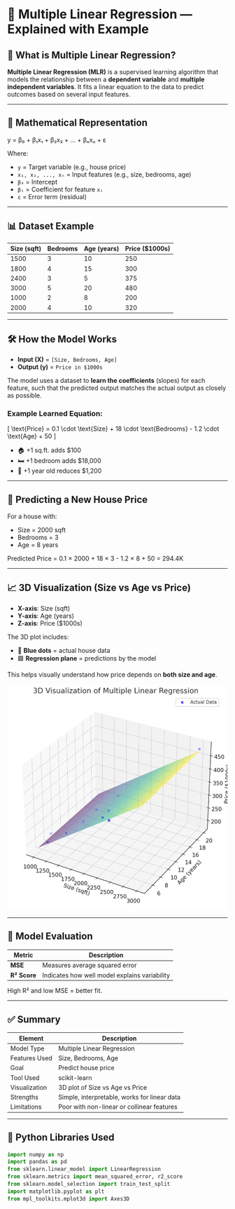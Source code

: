 # 🧠 Multiple Linear Regression — Explained with Example

## 📘 What is Multiple Linear Regression?

**Multiple Linear Regression (MLR)** is a supervised learning algorithm that models the relationship between a **dependent variable** and **multiple independent variables**. It fits a linear equation to the data to predict outcomes based on several input features.

---

## 📐 Mathematical Representation

y = β₀ + β₁x₁ + β₂x₂ + ... + βₙxₙ + ε

Where:
- `y` = Target variable (e.g., house price)
- `x₁, x₂, ..., xₙ` = Input features (e.g., size, bedrooms, age)
- `β₀` = Intercept
- `βᵢ` = Coefficient for feature `xᵢ`
- `ε` = Error term (residual)

---

## 📊 Dataset Example

| Size (sqft) | Bedrooms | Age (years) | Price ($1000s) |
|-------------|----------|-------------|----------------|
| 1500        | 3        | 10          | 250            |
| 1800        | 4        | 15          | 300            |
| 2400        | 3        | 5           | 375            |
| 3000        | 5        | 20          | 480            |
| 1000        | 2        | 8           | 200            |
| 2000        | 4        | 10          | 320            |

---

## 🛠️ How the Model Works

- **Input (X)** = `[Size, Bedrooms, Age]`
- **Output (y)** = `Price in $1000s`

The model uses a dataset to **learn the coefficients** (slopes) for each feature, such that the predicted output matches the actual output as closely as possible.

### Example Learned Equation:

\[
\text{Price} = 0.1 \cdot \text{Size} + 18 \cdot \text{Bedrooms} - 1.2 \cdot \text{Age} + 50
\]

- 🏠 +1 sq.ft. adds $100
- 🛏️ +1 bedroom adds $18,000
- 🧓 +1 year old reduces $1,200

---

## 🔮 Predicting a New House Price

For a house with:
- Size = 2000 sqft
- Bedrooms = 3
- Age = 8 years

Predicted Price = 0.1 × 2000 + 18 × 3 - 1.2 × 8 + 50 = 294.4K

---

## 📈 3D Visualization (Size vs Age vs Price)

- **X-axis**: Size (sqft)  
- **Y-axis**: Age (years)  
- **Z-axis**: Price ($1000s)

The 3D plot includes:
- 🔵 **Blue dots** = actual house data
- 🟩 **Regression plane** = predictions by the model

This helps visually understand how price depends on **both size and age**.

![3D Regression Output](output.png)


---

## 🧪 Model Evaluation

| Metric           | Description                                      |
|------------------|--------------------------------------------------|
| **MSE**          | Measures average squared error                   |
| **R² Score**     | Indicates how well model explains variability    |

High R² and low MSE = better fit.

---

## ✅ Summary

| Element               | Description                                      |
|------------------------|--------------------------------------------------|
| Model Type             | Multiple Linear Regression                       |
| Features Used          | Size, Bedrooms, Age                              |
| Goal                   | Predict house price                              |
| Tool Used              | scikit-learn                                     |
| Visualization          | 3D plot of Size vs Age vs Price                  |
| Strengths              | Simple, interpretable, works for linear data     |
| Limitations            | Poor with non-linear or collinear features       |

---

## 🧰 Python Libraries Used

```python
import numpy as np
import pandas as pd
from sklearn.linear_model import LinearRegression
from sklearn.metrics import mean_squared_error, r2_score
from sklearn.model_selection import train_test_split
import matplotlib.pyplot as plt
from mpl_toolkits.mplot3d import Axes3D

